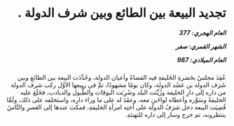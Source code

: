 <h1 dir="rtl">تجديد البيعة بين الطائع وبين شرف الدولة .</h1>

<h5 dir="rtl">العام الهجري:  377

الشهر القمري: صفر

العام الميلادي: 987</h5>

<p dir="rtl">عُقِدَ مجلسٌ بحَضرةِ الخَليفةِ فيه القضاةُ وأعيان الدولة، وجُدِّدَت البيعة بين الطائعِ وبين شَرَف الدولة بن عَضُد الدولة، وكان يومًا مشهودًا، ثمَّ في ربيعها الأوَّل ركب شرف الدولة من داره إلى دارِ الخليفة وزُيِّنَت البلد وضُرِبَت البوقات والطُّبول والدبادب، فخَلَعَ عليه الخليفةُ وسَوَّره وأعطاه لواءَينِ معه، وعقَدَ له على ما وراء دارِه، واستخلفه على ذلك، ولَمَّا قُضِيَت البيعة دخل شرَفُ الدولة على أختِه امرأةِ الخليفةِ، فمكث عندها إلى العَصرِ والنَّاسُ ينتظرونه، ثم خرج وسار إلى داره للتهنئةِ.</p></br>
